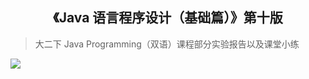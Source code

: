 <!--
 * @Descripttion:
 * @Date: 2021-12-19 23:26:08
 * @LastEditTime: 2021-12-19 23:46:25
-->

## <center>《Java 语言程序设计（基础篇）》第十版</center>

> 大二下 Java Programming（双语）课程部分实验报告以及课堂小练

![](https://cdn.jsdelivr.net/gh/wztlink1013/java-course@1.0.0/images/Snipaste_2020-04-21_09-48-19.png)
